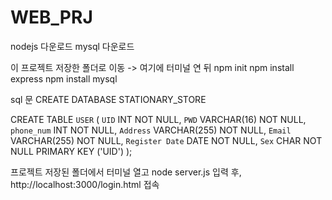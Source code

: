 # WEB_PRJ

nodejs 다운로드
mysql 다운로드

이 프로젝트 저장한 폴더로 이동 -> 여기에 터미널 연 뒤
npm init
npm install express 
npm install mysql

sql 문
CREATE DATABASE STATIONARY_STORE


CREATE TABLE `USER` (
	`UID`	INT	NOT NULL,
	`PWD`	VARCHAR(16)	NOT NULL,
	`phone_num`	INT	NOT NULL,
	`Address`	VARCHAR(255)	NOT NULL,
	`Email`	VARCHAR(255)	NOT NULL,
	`Register Date`	DATE	NOT NULL,
	`Sex`	CHAR	NOT NULL
	PRIMARY KEY ('UID')
);

프로젝트 저장된 폴더에서 터미널 열고 node server.js 입력 후, http://localhost:3000/login.html 접속
